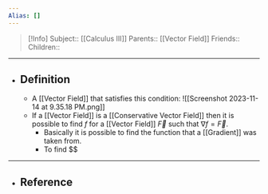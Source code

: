 ```yaml
---
Alias: []
---
```

> [!Info]
> Subject:: [[Calculus III]]
> Parents:: [[Vector Field]]
> Friends:: 
> Children:: 
---
- ## Definition
	- A [[Vector Field]] that satisfies this condition:
	  ![[Screenshot 2023-11-14 at 9.35.18 PM.png]]
	- If a [[Vector Field]] is a [[Conservative Vector Field]] then it is possible to find $f$ for a [[Vector Field]] $\vec{F}$ such that $\nabla f=\vec{F}$.
		- Basically it is possible to find the function that a [[Gradient]] was taken from.
		- To find $$
---
- ## Reference
